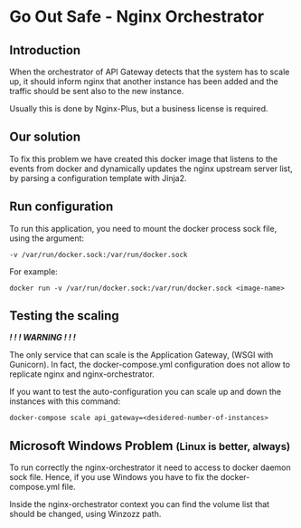 # Go Out Safe - Nginx Orchestrator

## Introduction

When the orchestrator of API Gateway detects
that the system has to scale up, it should
inform nginx that another instance has been
added and the traffic should be sent also to the new instance.

Usually this is done by Nginx-Plus, but a business
license is required.

## Our solution

To fix this problem
we have created this docker image that listens to
the events from docker and dynamically updates the nginx
upstream server list, by parsing a configuration template
with Jinja2.

## Run configuration

To run this application, you need to mount
the docker process sock file, using the argument:

`-v /var/run/docker.sock:/var/run/docker.sock`

For example:

`docker run -v /var/run/docker.sock:/var/run/docker.sock <image-name>`


## Testing the scaling

***! ! ! WARNING ! ! !***

The only service that can scale is the Application Gateway,
(WSGI with Gunicorn). In fact, the docker-compose.yml
configuration does not allow to replicate nginx and nginx-orchestrator.

If you want to test the auto-configuration you can scale up and down
the instances with this command:

`docker-compose scale api_gateway=<desidered-number-of-instances>`

## Microsoft Windows Problem <small>(Linux is better, always)</small>

To run correctly the nginx-orchestrator it need to access
to docker daemon sock file. Hence, if you use Windows you have to
fix the docker-compose.yml file.

Inside the nginx-orchestrator context you can find the volume list
that should be changed, using Winzozz path.

